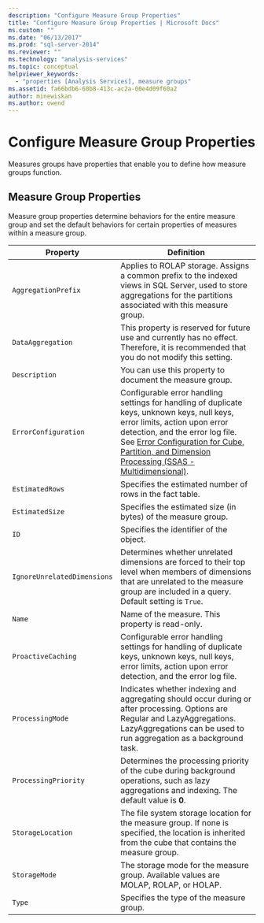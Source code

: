 ```yaml
---
description: "Configure Measure Group Properties"
title: "Configure Measure Group Properties | Microsoft Docs"
ms.custom: ""
ms.date: "06/13/2017"
ms.prod: "sql-server-2014"
ms.reviewer: ""
ms.technology: "analysis-services"
ms.topic: conceptual
helpviewer_keywords: 
  - "properties [Analysis Services], measure groups"
ms.assetid: fa66bdb6-60b8-413c-ac2a-00e4d09f60a2
author: minewiskan
ms.author: owend
---
```

# Configure Measure Group Properties
  Measures groups have properties that enable you to define how measure groups function.  
  
## Measure Group Properties  
 Measure group properties determine behaviors for the entire measure group and set the default behaviors for certain properties of measures within a measure group.  
  
|Property|Definition|  
|--------------|----------------|  
|`AggregationPrefix`|Applies to ROLAP storage. Assigns a common prefix to the indexed views in SQL Server, used to store aggregations for the partitions associated with this measure group.|  
|`DataAggregation`|This property is reserved for future use and currently has no effect. Therefore, it is recommended that you do not modify this setting.|  
|`Description`|You can use this property to document the measure group.|  
|`ErrorConfiguration`|Configurable error handling settings for handling of duplicate keys, unknown keys, null keys, error limits, action upon error detection, and the error log file. See [Error Configuration for Cube, Partition, and Dimension Processing &#40;SSAS - Multidimensional&#41;](error-configuration-for-cube-partition-and-dimension-processing.md).|  
|`EstimatedRows`|Specifies the estimated number of rows in the fact table.|  
|`EstimatedSize`|Specifies the estimated size (in bytes) of the measure group.|  
|`ID`|Specifies the identifier of the object.|  
|`IgnoreUnrelatedDimensions`|Determines whether unrelated dimensions are forced to their top level when members of dimensions that are unrelated to the measure group are included in a query. Default setting is `True`.|  
|`Name`|Name of the measure. This property is read-only.|  
|`ProactiveCaching`|Configurable error handling settings for handling of duplicate keys, unknown keys, null keys, error limits, action upon error detection, and the error log file.|  
|`ProcessingMode`|Indicates whether indexing and aggregating should occur during or after processing. Options are Regular and LazyAggregations. LazyAggregations can be used to run aggregation as a background task.|  
|`ProcessingPriority`|Determines the processing priority of the cube during background operations, such as lazy aggregations and indexing. The default value is **0**.|  
|`StorageLocation`|The file system storage location for the measure group. If none is specified, the location is inherited from the cube that contains the measure group.|  
|`StorageMode`|The storage mode for the measure group. Available values are MOLAP, ROLAP, or HOLAP.|  
|`Type`|Specifies the type of the measure group.|  
  
  
